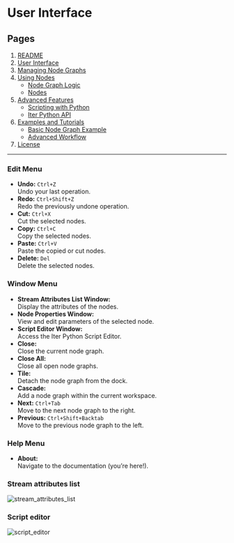 

# User Interface


## Pages

1. [README](../README.md)
2. [User Interface](./ui-overview.md)
3. [Managing Node Graphs](./managing-node-graphs.md)
4. [Using Nodes](./using-nodes.md)
   - [Node Graph Logic](./node-graph-logic.md)
   - [Nodes](./node-list.md)
5. [Advanced Features](./advanced-features.md)
   - [Scripting with Python](./scripting-with-python.md)
   - [Iter Python API](./iter-python-api.md)
6. [Examples and Tutorials](./examples-and-tutorials.md)
   - [Basic Node Graph Example](./basic-node-graph-example.md)
   - [Advanced Workflow](./advanced-workflow.md)
7. [License](./license.md)

---



### Edit Menu
- **Undo:** `Ctrl+Z`  
  Undo your last operation.
- **Redo:** `Ctrl+Shift+Z`  
  Redo the previously undone operation.
- **Cut:** `Ctrl+X`  
  Cut the selected nodes.
- **Copy:** `Ctrl+C`  
  Copy the selected nodes.
- **Paste:** `Ctrl+V`  
  Paste the copied or cut nodes.
- **Delete:** `Del`  
  Delete the selected nodes.

### Window Menu
- **Stream Attributes List Window:**  
  Display the attributes of the nodes.
- **Node Properties Window:**  
  View and edit parameters of the selected node.
- **Script Editor Window:**  
  Access the Iter Python Script Editor.
- **Close:**  
  Close the current node graph.
- **Close All:**  
  Close all open node graphs.
- **Tile:**  
  Detach the node graph from the dock.
- **Cascade:**  
  Add a node graph within the current workspace.
- **Next:** `Ctrl+Tab`  
  Move to the next node graph to the right.
- **Previous:** `Ctrl+Shift+Backtab`  
  Move to the previous node graph to the left.

### Help Menu
- **About:**  
  Navigate to the documentation (you’re here!).


### Stream attributes list
![stream_attributes_list](https://i.imgur.com/HitlwGC.png)

### Script editor
![script_editor](https://i.imgur.com/sug3wAe.png)



